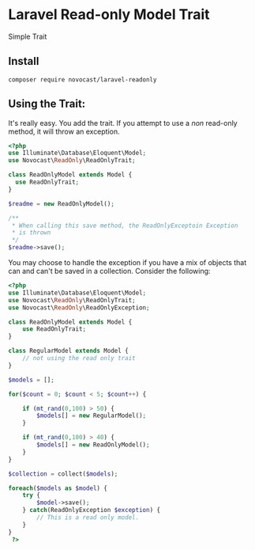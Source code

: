 # Laravel Read-only Model Trait

Simple Trait

## Install

`composer require novocast/laravel-readonly`

## Using the Trait:

It's really easy. You add the trait. If you attempt to use a _non_ read-only method, it will throw an exception.

```php
<?php
use Illuminate\Database\Eloquent\Model;
use Novocast\ReadOnly\ReadOnlyTrait;

class ReadOnlyModel extends Model {
  use ReadOnlyTrait;
}

$readme = new ReadOnlyModel();

/**
 * When calling this save method, the ReadOnlyExceptoin Exception
 * is thrown
 */
$readme->save();
```

You may choose to handle the exception if you have a mix of objects that can and can't be saved in a collection.
Consider the following:

```php
<?php
use Illuminate\Database\Eloquent\Model;
use Novocast\ReadOnly\ReadOnlyTrait;
use Novocast\ReadOnly\ReadOnlyException;

class ReadOnlyModel extends Model {
    use ReadOnlyTrait;
}

class RegularModel extends Model {
    // not using the read only trait
}

$models = [];

for($count = 0; $count < 5; $count++) {

    if (mt_rand(0,100) > 50) {
        $models[] = new RegularModel();
    }

    if (mt_rand(0,100) > 40) {
        $models[] = new ReadOnlyModel();
    }
}

$collection = collect($models);

foreach($models as $model) {
    try {
        $model->save();
    } catch(ReadOnlyException $exception) {
        // This is a read only model.
    }
}
 ?>

```
